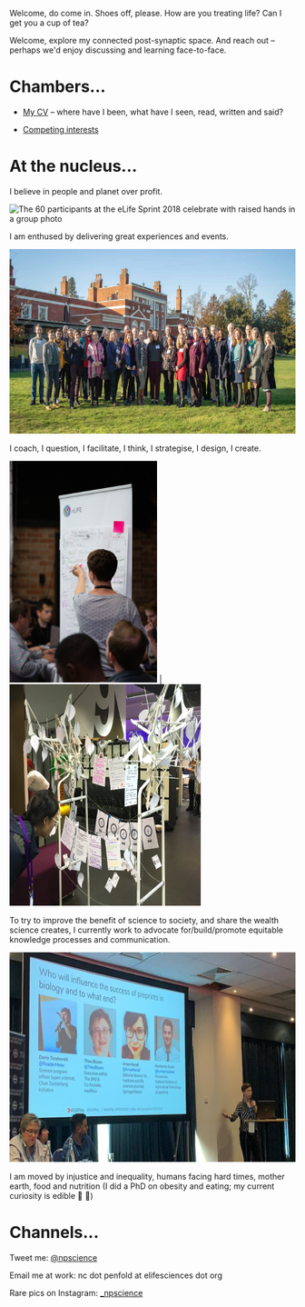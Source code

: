 Welcome,  do come in. Shoes off, please. How are you treating life? Can I get you a cup of tea? 

Welcome, explore my connected post-synaptic space. And reach out – perhaps we'd enjoy discussing and learning face-to-face. 

# Chambers...
* [My CV](/resume.md) – where have I been, what have I seen, read, written and said?
<!--* *TBD* Weeknotes – what's been happening at work and in life?
* *TBD* Soapbox – a space for developed thoughts (blogs) and undeveloped murmurs (scribbles)
* *TBD* Gratitude reel — I'm no island-->
* [Competing interests](/about-me.md)

# At the nucleus...

I believe in people and planet over profit.

<img src="/assets/img/Sprint2018photo.jpg" alt="The 60 participants at the eLife Sprint 2018 celebrate with raised hands in a group photo" style="height: 329px; width: 650px;"/>

I am enthused by delivering great experiences and events. 

<img src="/assets/img/ASAP-Bio-Workshop-2100x1050.jpg" alt="The 30 participants at the ASAPbio 2020 workshop in a group photo in front of Hinxton Hall" style="height: 325px; width: 650px;"/>

I coach, I question, I facilitate, I think, I strategise, I design, I create.

<img src="/assets/img/sprint2019facilitation_325x488.jpg" alt="Naomi leads project design session" style="height: 390px; width: 260px;"/> | <img src="/assets/img/mozfest2018wishtree.jpg" alt="A handmade wishing tree filled with project cards" style="height: 390px; width: 337px;"/>

To try to improve the benefit of science to society, and share the wealth science creates, I currently work to advocate for/build/promote equitable knowledge processes and communication.

<img src="/assets/img/FORCE2019_mewithpanelinaction_600x341.jpeg" alt="Naomi presenting a talk at FORCE2019 with projected conference slide in background" style="height: 369px; width: 650px;"/>

I am moved by injustice and inequality, humans facing hard times, mother earth, food and nutrition (I did a PhD on obesity and eating; my current curiosity is edible :bug: :cricket:)

# Channels...

Tweet me: [@npscience](https://www.twitter.com/npscience)

Email me at work: nc dot penfold at elifesciences dot org

Rare pics on Instagram: [_npscience](https://www.instagram.com/_npscience/)
